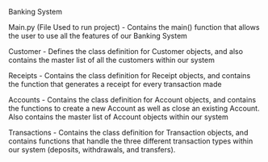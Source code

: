 Banking System

Main.py (File Used to run project) - Contains the main() function that
allows the user to use all the features of our Banking System

Customer - Defines the class definition for Customer objects,
and also contains the master list of all the customers within our
system

Receipts - Contains the class definition for Receipt objects, and
contains the function that generates a receipt for every transaction
made

Accounts - Contains the class definition for Account objects, and
contains the functions to create a new Account as well as close an
existing Account. Also contains the master list of Account objects
within our system

Transactions - Contains the class definition for Transaction objects,
and contains functions that handle the three different transaction
types within our system (deposits, withdrawals, and transfers).